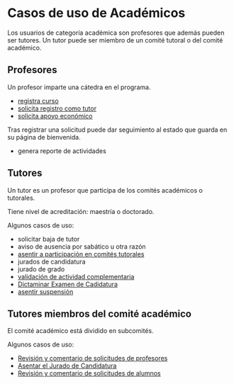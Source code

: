 # Casos de uso de Académicos

Los usuarios de categoría académica son profesores que además pueden
ser tutores. Un tutor puede ser miembro de un comité tutoral o del
comité académico.


## Profesores

Un profesor imparte una cátedra en el programa.

- [registra curso](registrar_curso.md)
- [solicita registro como tutor](registrar_profesor_como_tutor.md)
- [solicita apoyo económico](solicitud_de_apoyo_economico.md)

Tras registrar una solicitud puede dar seguimiento al estado que
guarda en su página de bienvenida.

- genera reporte de actividades

## Tutores

Un tutor es un profesor que participa de los comités académicos o
tutorales.

Tiene nivel de acreditación: maestría o doctorado.

Algunos casos de uso:

- solicitar baja de tutor
- aviso de ausencia por sabático u otra razón
- [asentir a participación en comités tutorales](respuesta_a_la_solicitud_del_alumno.md)
- jurados de candidatura
- jurado de grado
- [validación de actividad complementaria](validacion_actividad_complementaria.md)
- [Dictaminar Examen de Cadidatura](secretario_dictamina_la_evaluacion_de_candidatura.md)
- [asentir suspensión](asentir_suspensión.md)


## Tutores miembros del comité académico

El comité académico está dividido en subcomités.

Algunos casos de uso:
- [Revisión y comentario de solicitudes de profesores](revision_comentarios_solicitudes_profesores.md)
- [Asentar el Jurado de Candidatura](jurado_candidatura.md)
- [Revisión y comentario de solicitudes de alumnos](revision_comentarios_solicitudes_alumnos.md)

